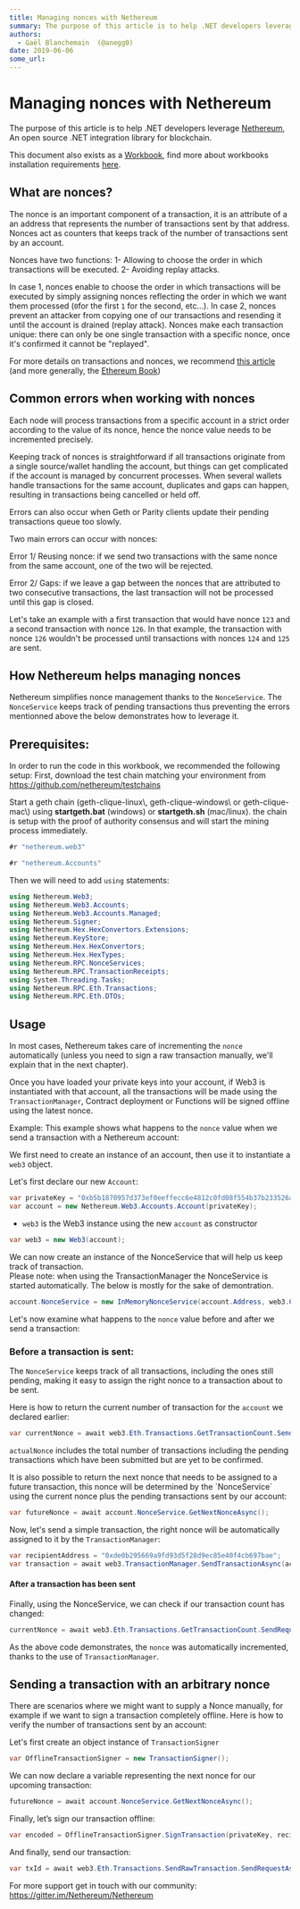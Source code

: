 ```yaml
---
title: Managing nonces with Nethereum
summary: The purpose of this article is to help .NET developers leverage Nethereum, An open source .NET integration library for blockchain. This document also exists as a Workbook, find more about workbooks installation requirements here. What are nonces? The nonce is an important component of a transaction, it is an attribute of a an address that represents the number of transactions sent by that address. Nonces act as counters that keeps track of the number of transactions sent by an account. Nonces ha
authors:
  - Gaël Blanchemain  (@anegg0)
date: 2019-06-06
some_url: 
---
```


# Managing nonces with Nethereum

The purpose of this article is to help .NET developers leverage  [Nethereum](https://nethereum.com/), An open source .NET integration library for blockchain.

This document also exists as a [Workbook](https://github.com/Nethereum/Nethereum.Workbooks/blob/master/docs/nethereum-managing-nonces.workbook), find more about workbooks installation requirements  [here](https://docs.microsoft.com/en-us/xamarin/tools/workbooks/install).

## What are nonces?

The nonce is an important component of a transaction, it is an attribute of a an address that represents the number of transactions sent by that address. Nonces act as counters that keeps track of the number of transactions sent  by an account.

Nonces have two functions:
1- Allowing to choose the order in which transactions will be executed.
2- Avoiding replay attacks.

In case 1, nonces enable to choose the order in which transactions will be executed by simply assigning nonces reflecting the order in which we want them processed (`0`for the first `1` for the second, etc...).
In case 2, nonces prevent an attacker from copying one of our transactions and resending it until the account is drained (replay attack). Nonces make each transaction unique: there can only be one single transaction with a specific nonce, once it's confirmed it cannot be "replayed".

For more details on transactions and nonces, we recommend [this article](https://github.com/ethereumbook/ethereumbook/blob/develop/06transactions.asciidoc#the-transaction-nonce) (and more generally, the [Ethereum Book](https://github.com/ethereumbook/ethereumbook))

## Common errors when working with nonces

Each node will process transactions from a specific account in a strict order according to the value of its nonce, hence the nonce value needs to be incremented precisely.

Keeping track of nonces is straightforward if all transactions originate from a single source/wallet handling the account, but things can get complicated if the account is managed by concurrent processes.
When several wallets handle transactions for the same account, duplicates and gaps can happen, resulting in transactions being cancelled or held off.

Errors can also occur when Geth or Parity clients update their pending transactions queue too slowly.

Two main errors can occur with nonces:

Error 1/ Reusing nonce: if we send two transactions with the same nonce from the same account, one of the two will be rejected.

Error 2/ Gaps: if we leave a gap between the nonces that are attributed to two consecutive transactions, the last transaction will not be processed until this gap is closed.

Let's take an example with a first transaction that would have nonce `123` and a second transaction with nonce `126`. In that example, the transaction with nonce `126` wouldn't be processed until transactions with nonces `124` and `125` are sent.

## How Nethereum helps managing nonces

Nethereum simplifies nonce management thanks to the `NonceService`.
The `NonceService` keeps track of pending transactions thus preventing the errors mentionned above the below demonstrates how to leverage it.

## Prerequisites:

In order to run the code in this workbook, we recommended the following setup:
First, download the test chain matching your environment from <https://github.com/nethereum/testchains>

Start a geth chain (geth-clique-linux\\, geth-clique-windows\\ or geth-clique-mac\\) using **startgeth.bat** (windows) or **startgeth.sh** (mac/linux). the chain is setup with the proof of authority consensus and will start the mining process immediately.

```csharp
#r "nethereum.web3"
```

```csharp
#r "nethereum.Accounts"
```

Then we will need to add `using` statements:

```csharp
using Nethereum.Web3;
using Nethereum.Web3.Accounts;
using Nethereum.Web3.Accounts.Managed;
using Nethereum.Signer;
using Nethereum.Hex.HexConvertors.Extensions;
using Nethereum.KeyStore;
using Nethereum.Hex.HexConvertors;
using Nethereum.Hex.HexTypes;
using Nethereum.RPC.NonceServices;
using Nethereum.RPC.TransactionReceipts;
using System.Threading.Tasks;
using Nethereum.RPC.Eth.Transactions;
using Nethereum.RPC.Eth.DTOs;
```

## Usage

In most cases, Nethereum takes care of incrementing the `nonce` automatically (unless you need to sign a raw transaction manually, we'll explain that in the next chapter).

Once you have loaded your private keys into your account, if Web3 is instantiated with that account, all the transactions will be made using the `TransactionManager`, Contract deployment or Functions will be signed offline using the latest nonce.

Example:
This example shows what happens to the `nonce` value when we send a transaction with a Nethereum account:

We first need to create an instance of an account, then use it to instantiate a `web3` object.

Let's first declare our new `Account`:

```csharp
var privateKey = "0xb5b1870957d373ef0eeffecc6e4812c0fd08f554b37b233526acc331bf1544f7";
var account = new Nethereum.Web3.Accounts.Account(privateKey);
```

* `web3` is the Web3 instance using the new `account` as constructor

```csharp
var web3 = new Web3(account);
```

We can now create an instance of the NonceService that will help us keep track of transaction.\
Please note: when using the TransactionManager the NonceService is started automatically. The below is mostly for the sake of demontration.

```csharp
account.NonceService = new InMemoryNonceService(account.Address, web3.Client);
```

Let's now examine what happens to the `nonce` value before and after we send a transaction:

### Before a transaction is sent:

The `NonceService` keeps track of all transactions, including the ones still pending, making it easy to assign the right nonce to a transaction about to be sent.

Here is how to return the current number of transaction for the `account` we declared earlier:

```csharp
var currentNonce = await web3.Eth.Transactions.GetTransactionCount.SendRequestAsync(account.Address, BlockParameter.CreatePending());
```

`actualNonce` includes the total number of transactions including the pending transactions which have been submitted but are yet to be confirmed.

It is also possible to return the next nonce that needs to be assigned to a future transaction, this nonce will be determined by the \`NonceService\` using the current nonce plus the pending transactions sent by our account:

```csharp
var futureNonce = await account.NonceService.GetNextNonceAsync();
```

Now, let's send a simple transaction, the right nonce will be automatically assigned to it by the `TransactionManager`:

```csharp
var recipientAddress = "0xde0b295669a9fd93d5f28d9ec85e40f4cb697bae";
var transaction = await web3.TransactionManager.SendTransactionAsync(account.Address, recipientAddress, new HexBigInteger(1));
```

#### After a transaction has been sent

Finally, using the NonceService, we can check if our transaction count has changed:

```csharp
currentNonce = await web3.Eth.Transactions.GetTransactionCount.SendRequestAsync(account.Address, BlockParameter.CreatePending());
```

As the above code demonstrates, the `nonce` was automatically incremented, thanks to the use of `TransactionManager`.

## Sending a transaction with an arbitrary nonce

There are scenarios where we might want to supply a Nonce manually, for example if we want to sign a transaction completely offline. Here is how to verify the number of transactions sent by an account:

Let's first create an object instance of `TransactionSigner`

```csharp
var OfflineTransactionSigner = new TransactionSigner();
```

We can now declare a variable representing the next nonce for our upcoming transaction:

```csharp
futureNonce = await account.NonceService.GetNextNonceAsync();
```

Finally, let’s sign our transaction offline:

```csharp
var encoded = OfflineTransactionSigner.SignTransaction(privateKey, recipientAddress, 10,futureNonce);
```

And finally, send our transaction:

```csharp
var txId = await web3.Eth.Transactions.SendRawTransaction.SendRequestAsync("0x" + encoded);
```


For more support get in touch with our community:  https://gitter.im/Nethereum/Nethereum
